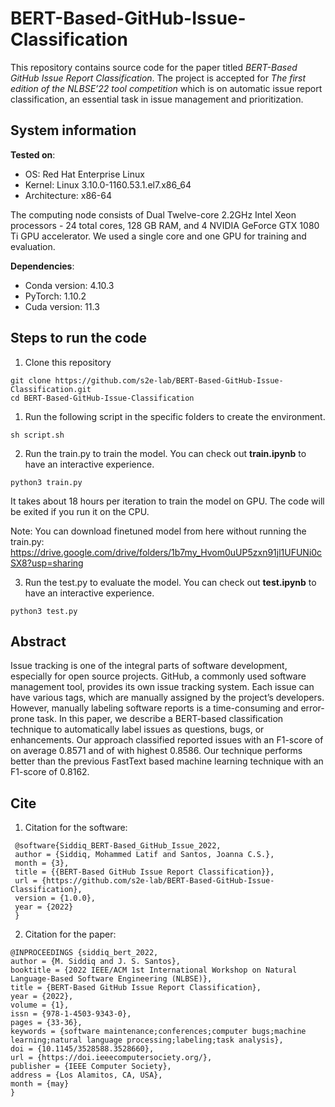 # BERT-Based-GitHub-Issue-Classification
This repository contains source code for the paper titled *BERT-Based GitHub Issue Report Classification*. The project is accepted for *The first edition of the NLBSE’22 tool competition* which is on automatic issue report classification, an essential task in issue management and prioritization.
## System information
**Tested on**:

* OS: Red Hat Enterprise Linux
* Kernel: Linux 3.10.0-1160.53.1.el7.x86_64
* Architecture: x86-64

The computing node consists of Dual Twelve-core 2.2GHz Intel Xeon processors - 24 total cores, 128 GB
RAM, and 4 NVIDIA GeForce GTX 1080 Ti GPU accelerator. We used a single core and one GPU for training and evaluation.

**Dependencies**:
* Conda version: 4.10.3
* PyTorch: 1.10.2
* Cuda version: 11.3
## Steps to run the code
1. Clone this repository
 ```
 git clone https://github.com/s2e-lab/BERT-Based-GitHub-Issue-Classification.git
 cd BERT-Based-GitHub-Issue-Classification
 ```
1. Run the following script in the specific folders to create the environment.

 ```
 sh script.sh
 ```
2. Run the train.py to train the model. You can check out **train.ipynb** to have an interactive experience. 
 ```
 python3 train.py
 ```
 It takes about 18 hours per iteration to train the model on GPU. The code will be exited if you run it on the CPU.
 
 Note: You can download finetuned model from here without running the train.py: https://drive.google.com/drive/folders/1b7my_Hvom0uUP5zxn91jl1UFUNi0cSX8?usp=sharing

3. Run the test.py to evaluate the model. You can check out **test.ipynb** to have an interactive experience.
 ```
 python3 test.py
 ```

## Abstract

Issue tracking is one of the integral parts of software development, especially for open source projects. GitHub, a
commonly used software management tool, provides its own issue tracking system. Each issue can have various tags, which are
manually assigned by the project’s developers. However, manually labeling software reports is a time-consuming and
error-prone task. In this paper, we describe a BERT-based classification technique to automatically label issues as
questions, bugs, or enhancements. Our approach classified reported issues with an F1-score of on average 0.8571 and of with
highest 0.8586. Our technique performs better than the previous FastText based machine learning technique with an F1-score
of 0.8162.

## Cite
1. Citation for the software:
```
 @software{Siddiq_BERT-Based_GitHub_Issue_2022,
 author = {Siddiq, Mohammed Latif and Santos, Joanna C.S.},
 month = {3},
 title = {{BERT-Based GitHub Issue Report Classification}},
 url = {https://github.com/s2e-lab/BERT-Based-GitHub-Issue-Classification},
 version = {1.0.0},
 year = {2022}
 }
```
2. Citation for the paper:
```
@INPROCEEDINGS {siddiq_bert_2022,
author = {M. Siddiq and J. S. Santos},
booktitle = {2022 IEEE/ACM 1st International Workshop on Natural Language-Based Software Engineering (NLBSE)},
title = {BERT-Based GitHub Issue Report Classification},
year = {2022},
volume = {1},
issn = {978-1-4503-9343-0},
pages = {33-36},
keywords = {software maintenance;conferences;computer bugs;machine learning;natural language processing;labeling;task analysis},
doi = {10.1145/3528588.3528660},
url = {https://doi.ieeecomputersociety.org/},
publisher = {IEEE Computer Society},
address = {Los Alamitos, CA, USA},
month = {may}
}

